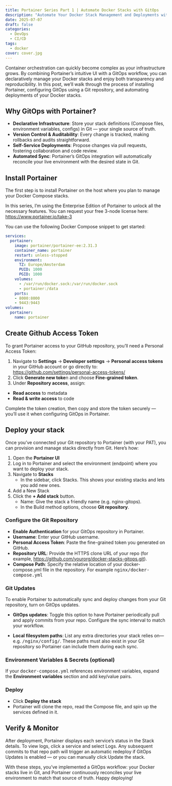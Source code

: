 ```yaml
---
title: Portainer Series Part 1 | Automate Docker Stacks with GitOps
description: "Automate Your Docker Stack Management and Deployments with Portainer and GitOps."
date: 2025-07-07
draft: false
categories:
  - DevOps
  - CI/CD
tags:
  - docker
cover: cover.jpg
---
```


Container orchestration can quickly become complex as your infrastructure grows. By combining Portainer’s intuitive UI with a GitOps workflow, you can declaratively manage your Docker stacks and enjoy both transparency and reproducibility. In this post, we’ll walk through the process of installing Portainer, configuring GitOps using a Git repository, and automating deployments of your Docker stacks.

## Why GitOps with Portainer?

- **Declarative Infrastructure**: Store your stack definitions (Compose files, environment variables, configs) in Git — your single source of truth.
- **Version Control & Auditability**: Every change is tracked, making rollbacks and audits straightforward.
- **Self-Service Deployments**: Propose changes via pull requests, fostering collaboration and code review.
- **Automated Sync**: Portainer’s GitOps integration will automatically reconcile your live environment with the desired state in Git.


## Install Portainer
The first step is to install Portainer on the host where you plan to manage your Docker Compose stacks. 

In this series, I’m using the Enterprise Edition of Portainer to unlock all the necessary features. You can request your free 3-node license here: https://www.portainer.io/take-3

You can use the following Docker Compose snippet to get started:

```yaml {filename="docker-compose.yml"}
services:
  portainer:
    image: portainer/portainer-ee:2.31.3
    container_name: portainer
    restart: unless-stopped
    environment:
      TZ: Europe/Amsterdam
      PUID: 1000
      PGID: 1000
    volumes:
      - /var/run/docker.sock:/var/run/docker.sock
      - portainer:/data
    ports:
    - 8000:8000
    - 9443:9443
volumes:
  portainer:
    name: portainer
```
## Create Github Access Token
To grant Portainer access to your GitHub repository, you’ll need a Personal Access Token:

1. Navigate to **Settings** → **Developer settings** → **Personal access tokens** in your GitHub account or go directly to:
    https://github.com/settings/personal-access-tokens/
2. Click **Generate new toke**n and choose **Fine-grained token**.
3. Under **Repository access**, assign:
  - **Read access** to metadata
  - **Read & write access** to code

Complete the token creation, then copy and store the token securely — you’ll use it when configuring GitOps in Portainer.

## Deploy your stack

Once you’ve connected your Git repository to Portainer (with your PAT), you can provision and manage stacks directly from Git. Here’s how:

1. Open the **Portainer UI**
2. Log in to Portainer and select the environment (endpoint) where you want to deploy your stack.
3. Navigate to **Stacks**
   - In the sidebar, click Stacks. This shows your existing stacks and lets you add new ones.
4. Add a New Stack
5. Click the **+ Add stack** button.
   - Name: Give the stack a friendly name (e.g. nginx-gitops).
   - In the Build method options, choose **Git repository**.

### Configure the Git Repository

- **Enable Authentication** for your GitOps repository in Portainer.
- **Username**: Enter your GitHub username.
- **Personal Access Token**: Paste the fine-grained token you generated on GitHub.
- **Repository URL**: Provide the HTTPS clone URL of your repo (for example, https://github.com/yourorg/docker-stacks-gitops.git).
- **Compose Path**: Specify the relative location of your docker-compose.yml file in the repository. For example <kbd>nginx/docker-compose.yml</kbd>


### Git Updates
To enable Portainer to automatically sync and deploy changes from your Git repository, turn on GitOps updates.

- **GitOps updates**: Toggle this option to have Portainer periodically pull and apply commits from your repo. Configure the sync interval to match your workflow.

- **Local filesystem paths**: List any extra directories your stack relies on—e.g. <kbd>/nginx/config/</kbd>. These paths must also exist in your Git repository so Portainer can include them during each sync.

### Environment Variables & Secrets (optional)
If your <kbd>docker-compose.yml</kbd> references environment variables, expand the **Environment variables** section and add key/value pairs.

### Deploy
- Click **Deploy the stack**
- Portainer will clone the repo, read the Compose file, and spin up the services defined in it.


## Verify & Monitor
After deployment, Portainer displays each service’s status in the Stack details.
To view logs, click a service and select Logs. Any subsequent commits to that repo path will trigger an automatic redeploy if GitOps Updates is enabled — or you can manually click Update the stack.

With these steps, you’ve implemented a GitOps workflow: your Docker stacks live in Git, and Portainer continuously reconciles your live environment to match that source of truth. Happy deploying!
